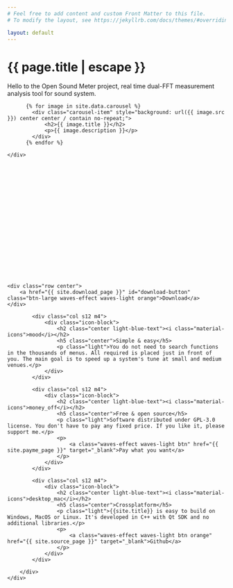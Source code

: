 ```yaml
---
# Feel free to add content and custom Front Matter to this file.
# To modify the layout, see https://jekyllrb.com/docs/themes/#overriding-theme-defaults

layout: default
---
```



<h1 class="page-title">{{ page.title | escape }}</h1>

<div class="section">
    <div class="row">
        <div class="col s6 offset-s3">
            <p class="light">Hello to the Open Sound Meter project, real time dual-FFT measurement analysis tool for sound system.</p>
        </div>
    </div>
</div>
<div class="section">
    <div class="row">
          <div class="carousel carousel-slider center" data-indicators="true" data-namespace="DIVcarouselcarousel-slider1" style="height: 400px;">
          <div class="carousel-fixed-item center with-indicators">
          </div>
          
          {% for image in site.data.carousel %}
            <div class="carousel-item" style="background: url({{ image.src }}) center center / contain no-repeat;">
                <h2>{{ image.title }}</h2>
                <p>{{ image.description }}</p>
            </div>
          {% endfor %}
          
    </div>
</div>

    <div class="row center">
        <a href="{{ site.download_page }}" id="download-button" class="btn-large waves-effect waves-light orange">Download</a>
    </div>
    
  <div class="container">
    <div class="section">
        <div class="row">
            
            <div class="col s12 m4">
                <div class="icon-block">
                    <h2 class="center light-blue-text"><i class="material-icons">mood</i></h2>
                    <h5 class="center">Simple & easy</h5>
                    <p class="light">You do not need to search functions in the thousands of menus. All required is placed just in front of you. The main goal is to speed up a system's tune at small and medium venues.</p>
                </div>
            </div>
        
            <div class="col s12 m4">
                <div class="icon-block">
                    <h2 class="center light-blue-text"><i class="material-icons">money_off</i></h2>
                    <h5 class="center">Free & open source</h5>
                    <p class="light">Software distributed under GPL-3.0 license. You don't have to pay any fixed price. If you like it, please support me.</p>
                    <p>
                        <a class="waves-effect waves-light btn" href="{{ site.payme_page }}" target="_blank">Pay what you want</a>
                    </p>
                </div>
            </div>            

            <div class="col s12 m4">
                <div class="icon-block">
                    <h2 class="center light-blue-text"><i class="material-icons">desktop_mac</i></h2>
                    <h5 class="center">Crossplatform</h5>
                    <p class="light">{{site.title}} is easy to build on Windows, MacOS or Linux. It's developed in C++ with Qt SDK and no additional libraries.</p>
                    <p>
                        <a class="waves-effect waves-light btn orange" href="{{ site.source_page }}" target="_blank">Github</a>
                    </p>
                </div>
            </div>
            
        </div>
    </div>
  </div>